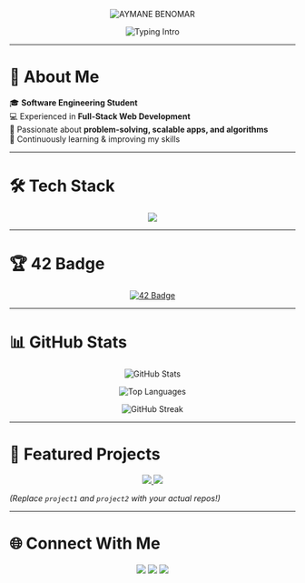 <!-- Animated Name Banner -->
<p align="center">
  <img src="https://readme-typing-svg.herokuapp.com?font=Fira+Code&size=48&pause=1000&color=FFFFFF&center=true&vCenter=true&width=800&lines=AYMANE+BENOMAR" alt="AYMANE BENOMAR" />
</p>

<!-- Typing Intro -->
<p align="center">
  <img src="https://readme-typing-svg.herokuapp.com?font=Fira+Code&size=28&pause=1000&color=2D9CDB&center=true&vCenter=true&width=700&lines=Software+Engineering+Student" alt="Typing Intro" />
</p>

---

# 🌟 About Me  

🎓 **Software Engineering Student**  
💻 Experienced in **Full-Stack Web Development**  
🚀 Passionate about **problem-solving, scalable apps, and algorithms**  
🌱 Continuously learning & improving my skills  

---

# 🛠️ Tech Stack  

<p align="center">
  <img src="https://skillicons.dev/icons?i=python,c,php,js,html,css,react,nodejs,laravel,mysql,bash,git,github" />
</p>

---

# 🏆 42 Badge  

<p align="center">
  <a href="https://badge.mediaplus.ma/greenbinary/aybenoma">
    <img src="https://badge.mediaplus.ma/greenbinary/aybenoma" alt="42 Badge" />
  </a>
</p>

---

# 📊 GitHub Stats  

<p align="center">
  <img src="https://github-readme-stats.vercel.app/api?username=aymanebenomar&show_icons=true&theme=tokyonight&hide_border=true" alt="GitHub Stats" />
</p>

<p align="center">
  <img src="https://github-readme-stats.vercel.app/api/top-langs/?username=aymanebenomar&layout=compact&theme=tokyonight&hide_border=true" alt="Top Languages" />
</p>

<p align="center">
  <img src="https://github-readme-streak-stats.herokuapp.com/?user=aymanebenomar&theme=tokyonight&hide_border=true" alt="GitHub Streak" />
</p>

---

# 🚀 Featured Projects  

<p align="center">
  <a href="https://github.com/aymanebenomar">
    <img src="https://github-readme-stats.vercel.app/api/pin/?username=aymanebenomar&repo=project1&theme=tokyonight" />
  </a>
  <a href="https://github.com/aymanebenomar">
    <img src="https://github-readme-stats.vercel.app/api/pin/?username=aymanebenomar&repo=project2&theme=tokyonight" />
  </a>
</p>

*(Replace `project1` and `project2` with your actual repos!)*  

---

# 🌐 Connect With Me  

<p align="center">
  <a href="mailto:aymanebenomar2005@gmail.com"><img src="https://img.shields.io/badge/Email-D14836?style=for-the-badge&logo=gmail&logoColor=white"/></a>
  <a href="https://linkedin.com/in/yourprofile"><img src="https://img.shields.io/badge/LinkedIn-0077B5?style=for-the-badge&logo=linkedin&logoColor=white"/></a>
  <a href="https://github.com/aymanebenomar"><img src="https://img.shields.io/badge/GitHub-333?style=for-the-badge&logo=github&logoColor=white"/></a>
</p>
